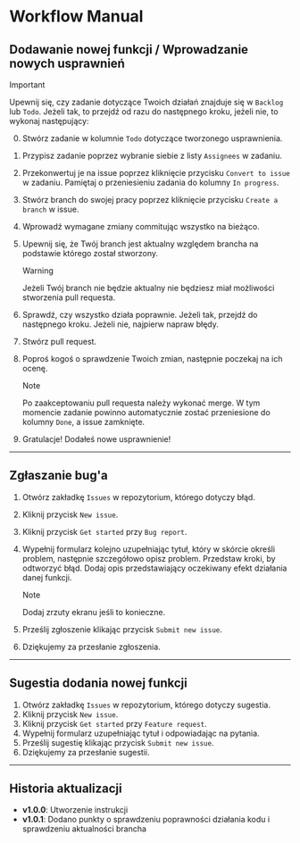 # Workflow Manual

## Dodawanie nowej funkcji / Wprowadzanie nowych usprawnień

> [!IMPORTANT]
> Upewnij się, czy zadanie dotyczące Twoich działań znajduje się w `Backlog` lub `Todo`.
> Jeżeli tak, to przejdź od razu do następnego kroku, jeżeli nie, to wykonaj następujący:
>
> 0. Stwórz zadanie w kolumnie `Todo` dotyczące tworzonego usprawnienia.
1. Przypisz zadanie poprzez wybranie siebie z listy `Assignees` w zadaniu.
2. Przekonwertuj je na issue poprzez kliknięcie przycisku `Convert to issue` w zadaniu. Pamiętaj o przeniesieniu zadania do kolumny `In progress`.
3. Stwórz branch do swojej pracy poprzez kliknięcie przycisku `Create a branch` w issue.
4. Wprowadź wymagane zmiany commitując wszystko na bieżąco.
5. Upewnij się, że Twój branch jest aktualny względem brancha na podstawie którego został stworzony.
   
   > [!WARNING]
   > Jeżeli Twój branch nie będzie aktualny nie będziesz miał możliwości stworzenia pull requesta.
   
7. Sprawdź, czy wszystko działa poprawnie. Jeżeli tak, przejdź do następnego kroku. Jeżeli nie, najpierw napraw błędy.
8. Stwórz pull request.
9. Poproś kogoś o sprawdzenie Twoich zmian, następnie poczekaj na ich ocenę.
   
   > [!NOTE]
   > Po zaakceptowaniu pull requesta należy wykonać merge. W tym momencie zadanie powinno automatycznie zostać przeniesione do kolumny `Done`, a issue zamknięte.

10. Gratulacje! Dodałeś nowe usprawnienie!

---

## Zgłaszanie bug'a
1. Otwórz zakładkę `Issues` w repozytorium, którego dotyczy błąd.
2. Kliknij przycisk `New issue`.
3. Kliknij przycisk `Get started` przy `Bug report`.
4. Wypełnij formularz kolejno uzupełniając tytuł, który w skórcie określi problem, następnie szczegółowo opisz problem. Przedstaw kroki, by odtworzyć błąd. Dodaj opis przedstawiający oczekiwany efekt działania danej funkcji.
 
   > [!NOTE]
   > Dodaj zrzuty ekranu jeśli to konieczne.

5. Prześlij zgłoszenie klikając przycisk `Submit new issue`.
6. Dziękujemy za przesłanie zgłoszenia.

---

## Sugestia dodania nowej funkcji
1. Otwórz zakładkę `Issues` w repozytorium, którego dotyczy sugestia.
2. Kliknij przycisk `New issue`.
3. Kliknij przycisk `Get started` przy `Feature request`.
4. Wypełnij formularz uzupełniając tytuł i odpowiadając na pytania.
5. Prześlij sugestię klikając przycisk `Submit new issue`.
6. Dziękujemy za przesłanie sugestii.

---

## Historia aktualizacji
- **v1.0.0**: Utworzenie instrukcji
- **v1.0.1**: Dodano punkty o sprawdzeniu poprawności działania kodu i sprawdzeniu aktualności brancha
